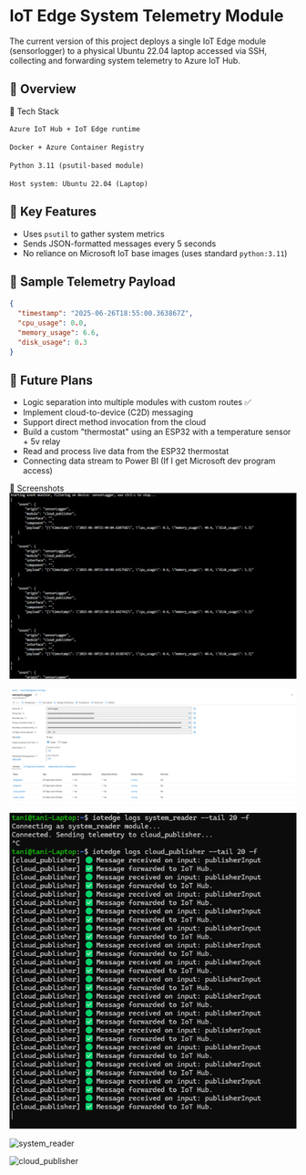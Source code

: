 # IoT Edge System Telemetry Module

The current version of this project deploys a single IoT Edge module (sensorlogger) to a physical Ubuntu 22.04 laptop accessed via SSH, collecting and forwarding system telemetry to Azure IoT Hub.

## 📌 Overview
🔧 Tech Stack

    Azure IoT Hub + IoT Edge runtime

    Docker + Azure Container Registry

    Python 3.11 (psutil-based module)

    Host system: Ubuntu 22.04 (Laptop)

## 🔧 Key Features

- Uses `psutil` to gather system metrics
- Sends JSON-formatted messages every 5 seconds
- No reliance on Microsoft IoT base images (uses standard `python:3.11`)


## 🔁 Sample Telemetry Payload
```json
{
  "timestamp": "2025-06-26T18:55:00.363867Z",
  "cpu_usage": 0.0,
  "memory_usage": 6.6,
  "disk_usage": 0.3
}
```
## 🚧 Future Plans

- Logic separation into multiple modules with custom routes ✅
- Implement cloud-to-device (C2D) messaging
- Support direct method invocation from the cloud
- Build a custom "thermostat" using an ESP32 with a temperature sensor + 5v relay
- Read and process live data from the ESP32 thermostat
- Connecting data stream to Power BI (If I get Microsoft dev program access)





📸 Screenshots
![Event Stream](/screenshots/azure-cli-stream.png)

![Device Status](/screenshots/sensorLogger-device.png)

![Module Logs](/screenshots/reader-and-publisher-logs.png)

![system_reader](/screenshots/system-reader.png)

![cloud_publisher](/screenshots/cloud-publisher.png)